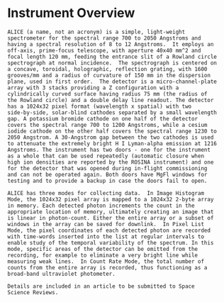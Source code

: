 
 
  Instrument Overview
  ===================
 
    ALICE (a name, not an acronym) is a simple, light-weight
    spectrometer for the spectral range 700 to 2050 Angstroms and
    having a spectral resolution of 8 to 12 Angstroms.  It employs an
    off-axis, prime-focus telescope, with aperture 40x40 mm^2 and
    focal length 120 mm, feeding the entrance slit of a Rowland circle
    spectrograph at normal incidence.  The spectrograph is centered on
    a concave, toroidal, holographic, reflection grating, with 1600
    grooves/mm and a radius of curvature of 150 mm in the dispersion
    plane, used in first order.  The detector is a micro-channel-plate
    array with 3 stacks providing a Z configuration with a
    cylindrically curved surface having radius 75 mm (the radius of
    the Rowland circle) and a double delay line readout. The detector
    has a 1024x32 pixel format (wavelength x spatial) with two
    side-by-side, solar-blind cathodes separated by a small wavelength
    gap. A potassium bromide cathode on one half of the detector
    covers the spectral range 700 to 1200 Angstroms, while a cesium
    iodide cathode on the other half covers the spectral range 1230 to
    2050 Angstrom. A 30-Angstrom gap between the two cathodes is used
    to attenuate the extremely bright H I Lyman-alpha emission at 1216
    Angstroms. The instrument has two doors - one for the instrument
    as a whole that can be used repeatedly (automatic closure when
    high ion densities are reported by the ROSINA instrument) and one
    for the detector that was opened during in-flight commissioning
    and can not be operated again. Both doors have MgFl windows for
    testing and to provide a backup in case the doors fail to open.
 
    ALICE has three modes for collecting data.  In Image Histogram
    Mode, the 1024x32 pixel array is mapped to a 1024x32 2-byte array
    in memory. Each detected photon increments the count in the
    appropriate location of memory, ultimately creating an image that
    is linear in photon-count. Either the entire array or a subset of
    windows in the array can be saved for downlink.  In Pixel List
    Mode, the pixel coordinates of each detected photon are recorded
    with time-words inserted into the list at regular intervals to
    enable study of the temporal variability of the spectrum. In this
    mode, specific areas of the detector can be omitted from the
    recording, for example to eliminate a very bright line while
    measuring weak lines.  In Count Rate Mode, the total number of
    counts from the entire array is recorded, thus functioning as a
    broad-band ultraviolet photometer.
 
    Details are included in an article to be submitted to Space
    Science Reviews.

        